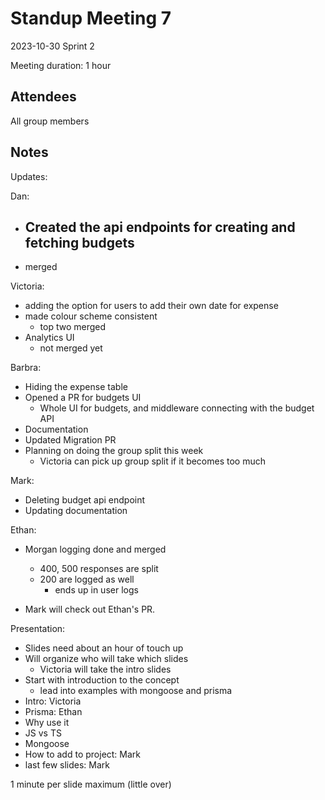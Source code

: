 # Standup Meeting 7

2023-10-30
Sprint 2

Meeting duration: 1 hour

## Attendees

All group members

## Notes

Updates:

Dan:
 - Created the api endpoints for creating and fetching budgets
   - 
 - merged

Victoria:
 - adding the option for users to add their own date for expense
 - made colour scheme consistent
   - top two merged
 - Analytics UI
   - not merged yet

Barbra:
 - Hiding the expense table
 - Opened a PR for budgets UI
   - Whole UI for budgets, and middleware connecting with the budget API
 - Documentation
 - Updated Migration PR
 - Planning on doing the group split this week
   - Victoria can pick up group split if it becomes too much

Mark:
 - Deleting budget api endpoint
 - Updating documentation

Ethan:
 - Morgan logging done and merged
   - 400, 500 responses are split
   - 200 are logged as well
     - ends up in user logs

 - Mark will check out Ethan's PR.

Presentation:
 - Slides need about an hour of touch up
 - Will organize who will take which slides
   - Victoria will take the intro slides
 - Start with introduction to the concept
   - lead into examples with mongoose and prisma
 - Intro: Victoria
 - Prisma: Ethan
 - Why use it
 - JS vs TS
 - Mongoose
 - How to add to project: Mark
 - last few slides: Mark

1 minute per slide maximum (little over)
